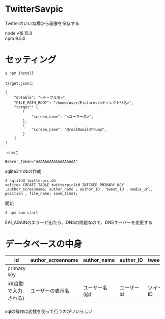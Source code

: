 # TwitterSavpic
Twitterのいいね欄から画像を保存する

node v18.15.0  
npm 9.5.0

# セッティング
```
$ npm install
```
`target.json`に
```
{
    "dbtable": "<テーブル名>",
    "FILE_PATH_ROOT": "/home/user/Pictures/<ディレクトリ名>",
    "target": [
        {
            "screen_name": "<ユーザー名>",
        },
        {
            "screen_name": "@realDonaldTrump",
        }
    ]
}
```
`.env`に
```
Bearer_Token="AAAAAAAAAAAAAAAAAA"
```
sqlite3でdbの作成
```
$ sqlite3 twitterpic.db
sqlite> CREATE TABLE twitterpic(id INTEGER PRIMARY KEY ,author_screenname, author_name , author_ID , tweet_ID , media_url, position , file_name, save_time);
```
開始
```
$ npm run start
```

EAI_AGAINのエラーが出たら、DNSの問題なので、DNSサーバーを変更する


# データベースの中身
|id|author_screenname| author_name | author_ID | tweet_ID | media_url | position | file_name |save_time|
|-|-|-|-|-|-|-|-|-|
|primary key||||||||
|id(自動で入力される)|ユーザーの表示名|ユーザー名(@)|ユーザーid|ツイートID|画像のurl|何枚目か|ファイル名|時間(2023/3/24 21:40:40)|

sqlの操作は変数を使って行うのがいいらしい

